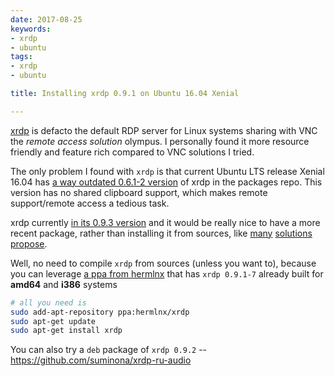 ```yaml
---
date: 2017-08-25
keywords:
- xrdp
- ubuntu
tags:
- xrdp
- ubuntu

title: Installing xrdp 0.9.1 on Ubuntu 16.04 Xenial

---
```


[xrdp](http://www.xrdp.org/) is defacto the default RDP server for Linux systems sharing with VNC the _remote access solution_ olympus. I personally found it more resource friendly and feature rich compared to VNC solutions I tried.

The only problem I found with `xrdp` is that current Ubuntu LTS release Xenial 16.04 has [a way outdated 0.6.1-2 version](https://packages.ubuntu.com/xenial/xrdp) of xrdp in the packages repo. This version has no shared clipboard support, which makes remote support/remote access a tedious task. 

xrdp currently [in its 0.9.3 version](https://github.com/neutrinolabs/xrdp/releases) and it would be really nice to have a more recent package, rather than installing it from sources, like [many](http://c-nergy.be/blog/?p=8969) [solutions](https://ethernetworkingnotes.blogspot.ru/2017/01/install-latest-xrdp-release-on-ubuntu.html) [propose](https://www.google.ru/search?q=xrdp+0.9+ubuntu+16.04&newwindow=1&ei=GLufWbfIKYf4wAKK85mICA&start=0&sa=N&biw=1920&bih=935).

Well, no need to compile `xrdp` from sources (unless you want to), because you can leverage [a ppa from hermlnx](https://launchpad.net/~hermlnx/+archive/ubuntu/xrdp) that has `xrdp 0.9.1-7` already built for **amd64** and **i386** systems

```bash
# all you need is
sudo add-apt-repository ppa:hermlnx/xrdp
sudo apt-get update
sudo apt-get install xrdp
```

You can also try a `deb` package of `xrdp 0.9.2` -- https://github.com/suminona/xrdp-ru-audio

<!--more-->